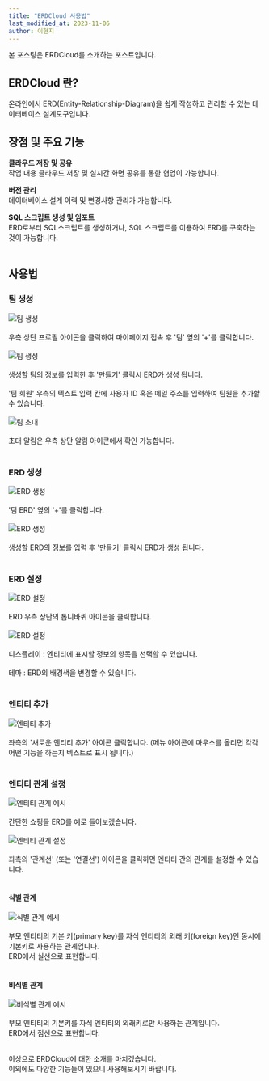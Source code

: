 ```yaml
---
title: "ERDCloud 사용법"
last_modified_at: 2023-11-06
author: 이현지
---
```


본 포스팅은 ERDCloud를 소개하는 포스트입니다.

## ERDCloud 란?
온라인에서 ERD(Entity-Relationship-Diagram)을 쉽게 작성하고 관리할 수 있는 데이터베이스 설계도구입니다.

## 장점 및 주요 기능
**클라우드 저장 및 공유**<br>
작업 내용 클라우드 저장 및 실시간 화면 공유를 통한 협업이 가능합니다.
<br>

**버전 관리**<br>
데이터베이스 설계 이력 및 변경사항 관리가 가능합니다.
<br>

**SQL 스크립트 생성 및 임포트**<br>
ERD로부터 SQL스크립트를 생성하거나, SQL 스크립트를 이용하여 ERD를 구축하는 것이 가능합니다.
<br><br>
## 사용법
### 팀 생성<br>
![팀 생성](https://img1.daumcdn.net/thumb/R1280x0/?scode=mtistory2&fname=https%3A%2F%2Fblog.kakaocdn.net%2Fdn%2FpVTox%2FbtszbOykBJb%2FraUMVqIK7ZaKnQbinzyMDk%2Fimg.png)<br><br>
우측 상단 프로필 아이콘을 클릭하여 마이페이지 접속 후 '팀' 옆의 '+'를 클릭합니다.<br><br>
![팀 생성](https://img1.daumcdn.net/thumb/R1280x0/?scode=mtistory2&fname=https%3A%2F%2Fblog.kakaocdn.net%2Fdn%2Fln2Lp%2FbtszdfaS0zt%2FkMXqHTcRw4LXyqLdwl4PLk%2Fimg.png)<br><br>
생성할 팀의 정보를 입력한 후 '만들기' 클릭시 ERD가 생성 됩니다.<br><br>
'팀 회원' 우측의 텍스트 입력 칸에 사용자 ID 혹은 메일 주소를 입력하여 팀원을 추가할 수 있습니다.<br><br>
![팀 초대](https://img1.daumcdn.net/thumb/R1280x0/?scode=mtistory2&fname=https%3A%2F%2Fblog.kakaocdn.net%2Fdn%2F2Ti7F%2FbtszbLuN0ET%2FbkFZf5flZ55QBaYv1tuQg1%2Fimg.png)<br><br>
초대 알림은 우측 상단 알림 아이콘에서 확인 가능합니다.<br><br>
### ERD 생성<br>
![ERD 생성](https://img1.daumcdn.net/thumb/R1280x0/?scode=mtistory2&fname=https%3A%2F%2Fblog.kakaocdn.net%2Fdn%2FbO54vj%2Fbtsy8vfod2U%2Fy2KxPCkImnbt9O4KHfeiWk%2Fimg.png)<br><br>
'팀 ERD' 옆의 '+'를 클릭합니다.<br><br>
![ERD 생성](https://img1.daumcdn.net/thumb/R1280x0/?scode=mtistory2&fname=https%3A%2F%2Fblog.kakaocdn.net%2Fdn%2FYSK3F%2FbtszeiypDW6%2F7oZKkBvzldV99zAUskXyUK%2Fimg.png)<br><br>
생성할 ERD의 정보를 입력 후 '만들기' 클릭시 ERD가 생성 됩니다.<br><br>
### ERD 설정<br>
![ERD 설정](https://img1.daumcdn.net/thumb/R1280x0/?scode=mtistory2&fname=https%3A%2F%2Fblog.kakaocdn.net%2Fdn%2FBraxx%2Fbtsy8p7opfU%2Fb2HxHVucqmSKycUKiqNygk%2Fimg.png)<br><br>
ERD 우측 상단의 톱니바퀴 아이콘을 클릭합니다.<br><br>
![ERD 설정](https://img1.daumcdn.net/thumb/R1280x0/?scode=mtistory2&fname=https%3A%2F%2Fblog.kakaocdn.net%2Fdn%2F67moG%2Fbtszk9i8HZo%2FfWVBuqaSsjSCI9MZHos26k%2Fimg.png)<br><br>
디스플레이 : 엔티티에 표시할 정보의 항목을 선택할 수 있습니다.<br><br>
테마 : ERD의 배경색을 변경할 수 있습니다.<br><br>

### 엔티티 추가<br>
![엔티티 추가](https://img1.daumcdn.net/thumb/R1280x0/?scode=mtistory2&fname=https%3A%2F%2Fblog.kakaocdn.net%2Fdn%2F9ORX0%2FbtszlbgVBKJ%2Fvv30ZVakAC5ksENfpULtO0%2Fimg.png)<br><br>
좌측의 '새로운 엔티티 추가' 아이콘 클릭합니다. (메뉴 아이콘에 마우스를 올리면 각각 어떤 기능을 하는지 텍스트로 표시 됩니다.)<br><br>

### 엔티티 관계 설정<br>
![엔티티 관계 예시](https://img1.daumcdn.net/thumb/R1280x0/?scode=mtistory2&fname=https%3A%2F%2Fblog.kakaocdn.net%2Fdn%2FDJajp%2FbtszlkES6DV%2F4Yd1GVrL1hnfokfZk69x2K%2Fimg.png)<br><br>
간단한 쇼핑몰 ERD를 예로 들어보겠습니다.<br><br>
![엔티티 관계 설정](https://img1.daumcdn.net/thumb/R1280x0/?scode=mtistory2&fname=https%3A%2F%2Fblog.kakaocdn.net%2Fdn%2FCs33m%2FbtszuKIOaYw%2Fh1Iq6lXPCKcCcQeQCjN0P0%2Fimg.png)<br><br>
좌측의 '관계선' (또는 '연결선') 아이콘을 클릭하면 엔티티 간의 관계를 설정할 수 있습니다.<br><br>
#### 식별 관계<br>
![식별 관계 예시](https://img1.daumcdn.net/thumb/R1280x0/?scode=mtistory2&fname=https%3A%2F%2Fblog.kakaocdn.net%2Fdn%2FbE3eTz%2Fbtszllqgfch%2FaOvkO5WQytOMORbjl14ul0%2Fimg.png)<br><br>
부모 엔티티의 기본 키(primary key)를 자식 엔티티의 외래 키(foreign key)인 동시에 기본키로 사용하는 관계입니다.<br>ERD에서 실선으로 표현합니다. <br><br>
#### 비식별 관계<br>
![비식별 관계 예시](https://img1.daumcdn.net/thumb/R1280x0/?scode=mtistory2&fname=https%3A%2F%2Fblog.kakaocdn.net%2Fdn%2FbDSdHq%2FbtszuIEeaFC%2FeAmBD0hkCD0Xubqk7dW1g1%2Fimg.png)<br><br>
부모 엔티티의 기본키를 자식 엔티티의 외래키로만 사용하는 관계입니다.<br>ERD에서 점선으로 표현합니다.<br><br>

이상으로 ERDCloud에 대한 소개를 마치겠습니다.<br>
이외에도 다양한 기능들이 있으니 사용해보시기 바랍니다.<br><br>
